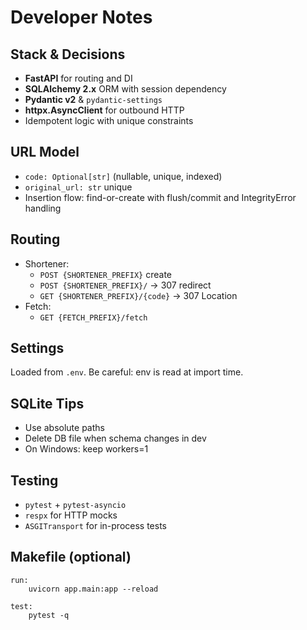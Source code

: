 # Developer Notes

## Stack & Decisions
- **FastAPI** for routing and DI
- **SQLAlchemy 2.x** ORM with session dependency
- **Pydantic v2** & `pydantic-settings`
- **httpx.AsyncClient** for outbound HTTP
- Idempotent logic with unique constraints

## URL Model
- `code: Optional[str]` (nullable, unique, indexed)
- `original_url: str` unique
- Insertion flow: find-or-create with flush/commit and IntegrityError handling

## Routing
- Shortener:
  - `POST {SHORTENER_PREFIX}` create
  - `POST {SHORTENER_PREFIX}/` → 307 redirect
  - `GET {SHORTENER_PREFIX}/{code}` → 307 Location
- Fetch:
  - `GET {FETCH_PREFIX}/fetch`

## Settings
Loaded from `.env`. Be careful: env is read at import time.

## SQLite Tips
- Use absolute paths
- Delete DB file when schema changes in dev
- On Windows: keep workers=1

## Testing
- `pytest` + `pytest-asyncio`
- `respx` for HTTP mocks
- `ASGITransport` for in-process tests

## Makefile (optional)
```
run:
	uvicorn app.main:app --reload

test:
	pytest -q
```
